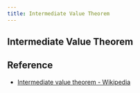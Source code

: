 ```yaml
---
title: Intermediate Value Theorem
---
```


## Intermediate Value Theorem



## Reference
* [Intermediate value theorem \- Wikipedia](https://en.wikipedia.org/wiki/Intermediate_value_theorem)
